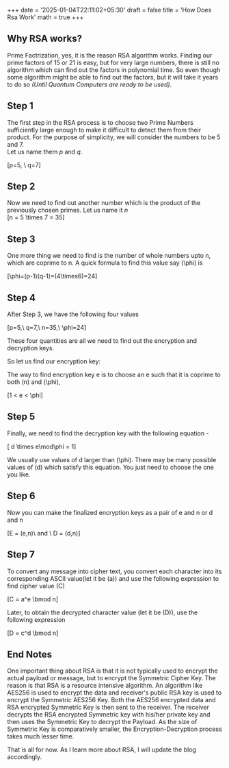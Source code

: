 +++
date = '2025-01-04T22:11:02+05:30'
draft = false
title = 'How Does Rsa Work'
math = true
+++

## Why RSA works?
Prime Factrization, yes, it is the reason RSA algorithm works. Finding our prime factors of 15 or 21 is easy, but for very large numbers, there is still no algorithm which can find out the factors in polynomial time. So even though some algorithm might be able to find out the factors, but it will take it years to do so *(Until Quantum Computers are ready to be used)*.

## Step 1
The first step in the RSA process is to choose two Prime Numbers sufficiently large enough to make it difficult to detect them from their product. For the purpose of simplicity, we will consider the numbers to be 5 and 7.  
Let us name them *p* and *q*.  

\[p=5, \ q=7\]

## Step 2
Now we need to find out another number which is the product of the previously chosen primes. Let us name it *n*  
\[n = 5 \times 7 = 35\]  

## Step 3
One more thing we need to find is the number of whole numbers upto n, which are coprime to n. A quick formula to find this value say \(\phi\) is

\[\phi=(p-1)(q-1)=(4\times6)=24\]

## Step 4
After Step 3, we have the following four values   

\[p=5,\ q=7,\ n=35,\ \phi=24\]  

These four quantities are all we need to find out the encryption and decryption keys.

So let us find our encryption key:

The way to find encryption key e is to choose an e such that it is coprime to both \(n\) and \(\phi\), 

\[1 < e < \phi\]  

## Step 5
Finally, we need to find the decryption key with the following equation -  

\[ d \times e\mod\phi = 1\]  

We usually use values of d larger than \(\phi\). There may be many possible values of \(d\) which satisfy this equation. You just need to choose the one you like.

## Step 6  

Now you can make the finalized encryption keys as a pair of e and n or d and n  

\[E = (e,n)\ and \ D = (d,n)\]

## Step 7  
To convert any message into cipher text, you convert each character into its corresponding ASCII value(let it be \(a\)) and use the following expression to find cipher value \(C\)  

\[C = a^e \bmod n\]

Later, to obtain the decrypted character value (let it be \(D\)), use the following expression  

\[D = c^d \bmod n\]

## End Notes  

One important thing about RSA is that it is not typically used to encrypt the actual payload or message, but to encrypt the Symmetric Cipher Key. The reason is that RSA is a resource intensive algorithm. An algorithm like AES256 is used to encrypt the data and receiver's public RSA key is used to encrypt the Symmetric AES256 Key. Both the AES256 encrypted data and RSA encrypted Symmetric Key is then sent to the receiver. The receiver decrypts the RSA encrypted Symmetric key with his/her private key and then uses the Symmetric Key to decrypt the Payload. As the size of Symmetric Key is comparatively smaller, the Encryption-Decryption process takes much lesser time.

That is all for now. As I learn more about RSA, I will update the blog accordingly.
